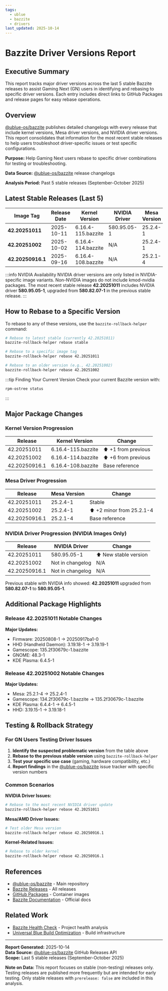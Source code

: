 ```yaml
---
tags:
  - ublue
  - bazzite
  - drivers
last_updated: 2025-10-14
---
```


# Bazzite Driver Versions Report

## Executive Summary

This report tracks major driver versions across the last 5 stable Bazzite releases to assist Gaming Next (GN) users in identifying and rebasing to specific driver versions. Each entry includes direct links to GitHub Packages and release pages for easy rebase operations.

## Overview

[@ublue-os/bazzite](https://github.com/ublue-os/bazzite) publishes detailed changelogs with every release that include kernel versions, Mesa driver versions, and NVIDIA driver versions. This report consolidates that information for the most recent stable releases to help users troubleshoot driver-specific issues or test specific configurations.

**Purpose:** Help Gaming Next users rebase to specific driver combinations for testing or troubleshooting.

**Data Source:** [@ublue-os/bazzite](https://github.com/ublue-os/bazzite) release changelogs

**Analysis Period:** Past 5 stable releases (September-October 2025)

## Latest Stable Releases (Last 5)

| Image Tag | Release Date | Kernel Version | NVIDIA Driver | Mesa Version | GitHub Packages | Release Link |
|-----------|--------------|----------------|---------------|--------------|-----------------|--------------|
| **42.20251011** | 2025-10-11 | 6.16.4-115.bazzite | 580.95.05-1 | 25.2.4-1 | [Packages](https://github.com/orgs/ublue-os/packages?repo_name=bazzite&tag=42.20251011) | [Release](https://github.com/ublue-os/bazzite/releases/tag/42.20251011) |
| **42.20251002** | 2025-10-02 | 6.16.4-114.bazzite | N/A | 25.2.4-1 | [Packages](https://github.com/orgs/ublue-os/packages?repo_name=bazzite&tag=42.20251002) | [Release](https://github.com/ublue-os/bazzite/releases/tag/42.20251002) |
| **42.20250916.1** | 2025-09-16 | 6.16.4-108.bazzite | N/A | 25.2.1-4 | [Packages](https://github.com/orgs/ublue-os/packages?repo_name=bazzite&tag=42.20250916.1) | [Release](https://github.com/ublue-os/bazzite/releases/tag/42.20250916.1) |

:::info NVIDIA Availability
NVIDIA driver versions are only listed in NVIDIA-specific image variants. Non-NVIDIA images do not include kmod-nvidia packages. The most recent stable release **42.20251011** includes NVIDIA driver **580.95.05-1**, upgraded from **580.82.07-1** in the previous stable release.
:::

## How to Rebase to a Specific Version

To rebase to any of these versions, use the `bazzite-rollback-helper` command:

```bash
# Rebase to latest stable (currently 42.20251011)
bazzite-rollback-helper rebase stable

# Rebase to a specific image tag
bazzite-rollback-helper rebase 42.20251011

# Rebase to an older version (e.g., 42.20251002)
bazzite-rollback-helper rebase 42.20251002
```

:::tip Finding Your Current Version
Check your current Bazzite version with:
```bash
rpm-ostree status
```
:::

## Major Package Changes

### Kernel Version Progression

| Release | Kernel Version | Change |
|---------|---------------|--------|
| 42.20251011 | 6.16.4-115.bazzite | ⬆️ +1 from previous |
| 42.20251002 | 6.16.4-114.bazzite | ⬆️ +6 from previous |
| 42.20250916.1 | 6.16.4-108.bazzite | Base reference |

### Mesa Driver Progression

| Release | Mesa Version | Change |
|---------|-------------|--------|
| 42.20251011 | 25.2.4-1 | Stable |
| 42.20251002 | 25.2.4-1 | ⬆️ +2 minor from 25.2.1-4 |
| 42.20250916.1 | 25.2.1-4 | Base reference |

### NVIDIA Driver Progression (NVIDIA Images Only)

| Release | NVIDIA Driver | Change |
|---------|--------------|--------|
| 42.20251011 | 580.95.05-1 | ⬆️ New stable version |
| 42.20251002 | Not in changelog | N/A |
| 42.20250916.1 | Not in changelog | N/A |

Previous stable with NVIDIA info showed: **42.20251011** upgraded from **580.82.07-1** to **580.95.05-1**.

## Additional Package Highlights

### Release 42.20251011 Notable Changes

**Major Updates:**
- Firmware: 20250808-1 → 20250917ba1-0
- HHD (Handheld Daemon): 3.19.18-1 → 3.19.19-1
- Gamescope: 135.2f30679c-1.bazzite
- GNOME: 48.3-1
- KDE Plasma: 6.4.5-1

### Release 42.20251002 Notable Changes

**Major Updates:**
- Mesa: 25.2.1-4 → 25.2.4-1
- Gamescope: 134.2f30679c-1.bazzite → 135.2f30679c-1.bazzite
- KDE Plasma: 6.4.4-1 → 6.4.5-1
- HHD: 3.19.15-1 → 3.19.18-1

## Testing & Rollback Strategy

### For GN Users Testing Driver Issues

1. **Identify the suspected problematic version** from the table above
2. **Rebase to the previous stable version** using `bazzite-rollback-helper`
3. **Test your specific use case** (gaming, hardware compatibility, etc.)
4. **Report findings** in the [@ublue-os/bazzite](https://github.com/ublue-os/bazzite) issue tracker with specific version numbers

### Common Scenarios

**NVIDIA Driver Issues:**
```bash
# Rebase to the most recent NVIDIA driver update
bazzite-rollback-helper rebase 42.20251011
```

**Mesa/AMD Driver Issues:**
```bash
# Test older Mesa version
bazzite-rollback-helper rebase 42.20250916.1
```

**Kernel-Related Issues:**
```bash
# Rebase to older kernel
bazzite-rollback-helper rebase 42.20250916.1
```

## References

- [@ublue-os/bazzite](https://github.com/ublue-os/bazzite) - Main repository
- [Bazzite Releases](https://github.com/ublue-os/bazzite/releases) - All releases
- [GitHub Packages](https://github.com/orgs/ublue-os/packages?repo_name=bazzite) - Container images
- [Bazzite Documentation](https://docs.bazzite.gg/) - Official docs

## Related Work

- [Bazzite Health Check](./bazzite-health-check.md) - Project health analysis
- [Universal Blue Build Optimization](./ublue-build-optimization.md) - Build infrastructure

---

**Report Generated:** 2025-10-14  
**Data Source:** [@ublue-os/bazzite](https://github.com/ublue-os/bazzite) GitHub Releases API  
**Scope:** Last 5 stable releases (September-October 2025)

**Note on Data:** This report focuses on stable (non-testing) releases only. Testing releases are published more frequently but are intended for early testing. Only stable releases with `prerelease: false` are included in this analysis.

